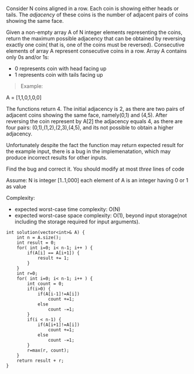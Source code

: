 Consider N coins aligned in a row. Each coin is showing either heads or tails. The _adjacency_ of these coins is the number of adjacent pairs of coins showing the same face.

Given a non-empty array A of N integer elements representing the coins, return the maximum possible adjacency that can be obtained by reversing exactly one coin( that is, one of the coins must be reversed). Consecutive elements of array A represent consecutive coins in a row. Array A contains only 0s and/or 1s:

-   0 represents coin with head facing up
-   1 represents coin with tails facing up

> Example:

A = [1,1,0,1,0,0]

The functions return 4. The initial adjacency is 2, as there are two pairs of adjacent coins showing the same face, namely(0,1) and (4,5).
After reversing the coin represent by A[2] the adjacency equals 4, as there are four pairs: (0,1),(1,2),(2,3),(4,5), and its not possible to obtain a higher adjacency.

Unfortunately despite the fact the function may return expected result for the example input, there is a bug in the implemenatation, which may produce incorrect results for other inputs.

Find the bug and correct it. You should modify at most _three_ lines of code

Assume:
N is integer [1..1,000]
each element of A is an integer having 0 or 1 as value

Complexity:

-   expected worst-case time complexity: O(N)
-   expected worst-case space complexity: O(1), beyond input storage(not including the storage required for input arguments).

```
int solution(vector<int>& A) {
    int n = A.size();
    int result = 0;
    for( int i=0; i< n-1; i++ ) {
        if(A[i] == A[i+1]) {
            result += 1;
        }
    }
    int r=0;
    for( int i=0; i< n-1; i++ ) {
        int count = 0;
        if(i>0) {
            if(A[i-1]!=A[i])
                count +=1;
            else
                count -=1;
        }
        if(i < n-1) {
            if(A[i+1]!=A[i])
                count +=1;
            else
                count -=1;
        }
        r=max(r, count);
    }
    return result + r;
}
```
